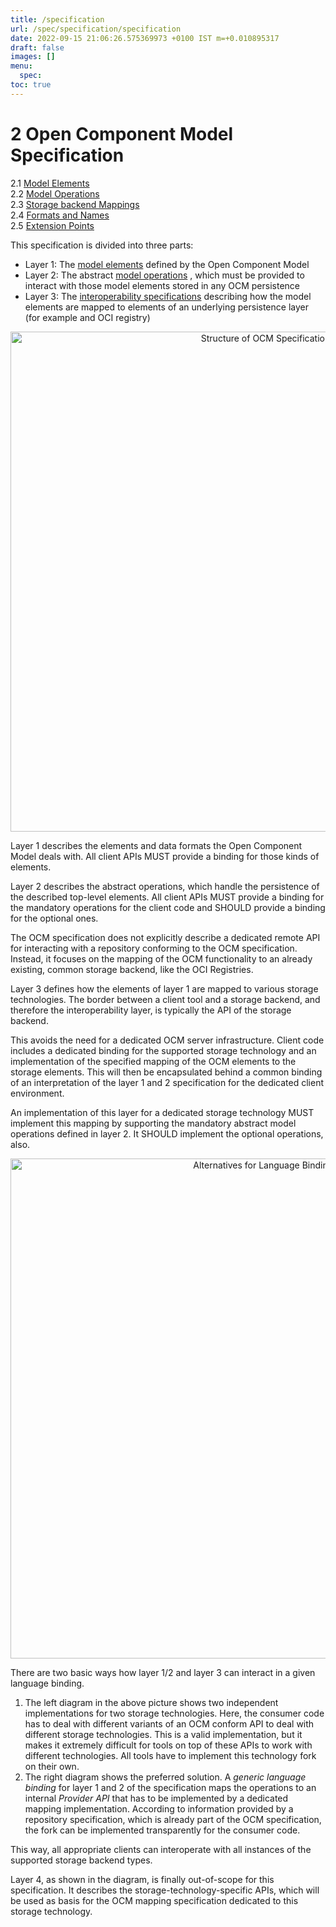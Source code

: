 ```yaml
---
title: /specification
url: /spec/specification/specification
date: 2022-09-15 21:06:26.575369973 +0100 IST m=+0.010895317
draft: false
images: []
menu:
  spec:
toc: true
---
```

# 2 Open Component Model Specification

2.1 [Model Elements](elements/README.md)<br>
2.2 [Model Operations](operations/README.md)<br>
2.3 [Storage backend Mappings](mapping/README.md)<br>
2.4 [Formats and Names](formats/README.md)<br>
2.5 [Extension Points](extensionpoints/README.md)<br>

This specification is divided into three parts:

- Layer 1: The [model elements](elements/README.md) defined by the Open Component Model
- Layer 2: The abstract [model operations](operations/README.md) , which must be provided to
  interact with those model elements stored in any OCM persistence
- Layer 3: The [interoperability specifications](iformats/README.md) describing
  how the model elements are mapped to elements of an underlying persistence layer
  (for example and OCI registry)

<div align="center"> 
<img src="ocmspecstruct.png" alt="Structure of OCM Specification" width="800"/>
</div>

Layer 1 describes the elements and data formats the Open Component Model deals
with. All client APIs MUST provide a binding for those kinds of elements.

Layer 2 describes the abstract operations, which handle the persistence
of the described top-level elements. All client APIs MUST provide a binding
for the mandatory operations for the client code and SHOULD provide a
binding for the optional ones.

The OCM specification does not explicitly describe a dedicated remote API for
interacting with a repository conforming to the OCM specification.
Instead, it focuses on the mapping of the OCM functionality to an already
existing, common storage backend, like the OCI Registries.

Layer 3 defines how the elements of layer 1 are mapped to various
storage technologies. The border between a client tool and a storage backend,
and therefore the interoperability layer, is typically the API of
the storage backend.

This avoids the need for a dedicated OCM server infrastructure. Client code
includes a dedicated binding for the supported storage technology and
an implementation of the specified mapping of the OCM elements to the
storage elements. This will then be encapsulated behind a common binding
of an interpretation of the layer 1 and 2 specification for the dedicated client
environment.

An implementation of this layer for a dedicated storage technology MUST 
implement this mapping by supporting the mandatory abstract model operations
defined in layer 2. It SHOULD implement the optional operations, also.

<div align="center"> 
<img src="ocmaltbind.png" alt="Alternatives for Language Bindings" width="800"/>
</div>

There are two basic ways how layer 1/2 and layer 3 can interact in a given
language binding.

1) The left diagram in the above picture shows two independent implementations
   for two storage technologies. Here, the consumer code has to deal
   with different variants of an OCM conform API to deal with different storage
   technologies. This is a valid implementation, but it makes it extremely
   difficult for tools on top of these APIs to work with different technologies.
   All tools have to implement this technology fork on their own.
2) The right diagram shows the preferred solution. A *generic language binding*
   for layer 1 and 2 of the specification maps the operations to an internal
   *Provider API* that has to be implemented by a dedicated mapping
   implementation. According to information provided by a repository specification,
   which is already part of the OCM specification, the fork can be implemented
   transparently for the consumer code.

This way, all appropriate clients can interoperate with all instances of the
supported storage backend types.

Layer 4, as shown in the diagram, is finally out-of-scope for this
specification. It describes the storage-technology-specific APIs, which
will be used as basis for the OCM mapping specification dedicated to
this storage technology.

